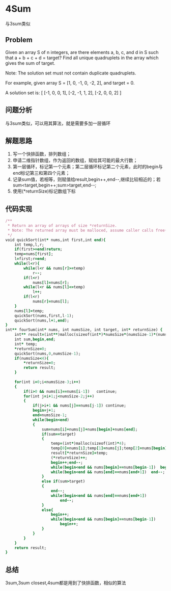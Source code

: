 # 4Sum
与3sum类似
## Problem
Given an array S of n integers, are there elements a, b, c, and d in S such that a + b + c + d = target? Find all unique quadruplets in the array which gives the sum of target.

Note: The solution set must not contain duplicate quadruplets.

For example, given array S = [1, 0, -1, 0, -2, 2], and target = 0.

A solution set is:
[
  [-1,  0, 0, 1],
  [-2, -1, 1, 2],
  [-2,  0, 0, 2]
]
## 问题分析
与3sum类似，可以用其算法，就是需要多加一层循环
## 解题思路
1. 写一个快排函数，排列数组；
2. 申请二维指针数组，作为返回的数组，赋给其可能的最大行数；
3. 第一层循环，标记第一个元素；第二层循环标记第二个元素，此时的begin与end标记第三和第四个元素；
4. 记录sum值，若相等，则赋值给result,begin++,end--,继续比较相近的；若sum<target,begin++;sum>target,end--;
5. 使用(*returnSize)标记数组下标
## 代码实现
```ruby
/**
 * Return an array of arrays of size *returnSize.
 * Note: The returned array must be malloced, assume caller calls free().
 */
void quickSort(int* nums,int first,int end){  
    int temp,l,r;  
    if(first>=end)return;  
    temp=nums[first];  
    l=first;r=end;  
    while(l<r){  
        while(l<r && nums[r]>=temp)
            r--;  
        if(l<r)
            nums[l]=nums[r];  
        while(l<r && nums[l]<=temp)
            l++;  
        if(l<r)
            nums[r]=nums[l];  
    }  
    nums[l]=temp;  
    quickSort(nums,first,l-1);  
    quickSort(nums,l+1,end);  
}  
int** fourSum(int* nums, int numsSize, int target, int* returnSize) {
    int** result=(int**)malloc(sizeof(int*)*numsSize*(numsSize-1)*(numsSize-2)*(numsSize-3)/8);
    int sum,begin,end;
    int* temp;
    *returnSize=0;
    quickSort(nums,0,numsSize-1);
    if(numsSize<4){
        *returnSize=0;
        return result;
    }
        
    for(int i=0;i<numsSize-3;i++)
    {
        if(i>0 && nums[i]==nums[i-1])   continue;
        for(int j=i+1;j<numsSize-2;j++)
        {
            if(j>i+1 && nums[j]==nums[j-1]) continue;
            begin=j+1;
            end=numsSize-1;
            while(begin<end)
            {
                sum=nums[i]+nums[j]+nums[begin]+nums[end];
                if(sum==target)
                {
                    temp=(int*)malloc(sizeof(int)*4);
                    temp[0]=nums[i];temp[1]=nums[j];temp[2]=nums[begin];temp[3]=nums[end];
                    result[*returnSize]=temp;
                    (*returnSize)++;
                    begin++;end--;
                    while(begin<end && nums[begin]==nums[begin-1])  begin++;
                    while(begin<end && nums[end]==nums[end+1])  end--;
                }
                else if(sum>target)
                {
                    end--;
                    while(begin<end && nums[end]==nums[end+1])
                        end--;
                }
                else{
                    begin++;
                    while(begin<end && nums[begin]==nums[begin-1])
                        begin++;
                }
            }
        }
    }
    return result;
}
```
## 总结
3sum,3sum closest,4sum都是用到了快排函数，相似的算法
